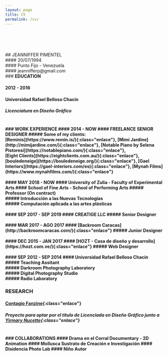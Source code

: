 ```yaml
---
layout: page
title: CV
permalink: /cv/
---
```


<br>
<br>
<br>
<br>
## JEANNIFFER PIMENTEL<br>
#### 20/07/1994 <br>
#### Punto Fijo - Venezuela<br>
#### jeannifferp@gmail.com

<br>
### <b> EDUCATION <b>

#### 2012 - 2016

#### Universidad Rafael Belloso Chacín

##### Licenciatura en Diseño Gráfico

<br>
### <b> WORK EXPERIENCE <b>
#### 2014 - NOW
#### <b> FREELANCE SENIOR DESIGNER <b>
##### Some of my clients:<br> [Reminis](https://www.remin.is/){:class="enlace"}, [Mimi Jardine](http://mimijardine.com/){:class="enlace"}, [Notable Piano by Selena Pistoresi](https://notablepiano.com/){:class="enlace"},<br> [Eight Clients](https://eightclients.com.au/){:class="enlace"}, [bouledeneige](https://bouledeneige.org/){:class="enlace"}, [Gael Interiors](https://gael-interiors.com/es){:class="enlace"}, [Mynah Films](https://www.mynahfilms.com/){:class="enlace"}
<br>
<br>
#### MAY 2018 - NOW
#### <b> University of Zulia - Faculty of Experimental Arts <b>
#### School of Fine Arts - School of Performing Arts
##### Professor (On contract) <br>
##### Introducción a las Nuevas Tecnologías<br>
##### Computación aplicada a las artes plásticas
<br>
<br>
#### SEP 2017 - SEP 2019
#### <b> CREATIGE LLC <b>
##### Senior Designer
<br>
<br>
#### MAR 2017 - AGO 2017
#### <b> [Backroom Caracas](http://backroomcaracas.com/){:class="enlace"} <b>
##### Junior Designer 
<br>
<br>
#### DEC 2015 - JAN 2017
#### <b>[HOZT - Casa de diseño y desarrollo](https://hozt.com.ve/){:class="enlace"} <b>
##### Web Designer 
<br>
<br>
#### SEP 2012 - SEP 2014
#### <b> Universidad Rafael Belloso Chacín <b>
##### Teaching Assitant <br>
##### Darkroom Photography Laboratory <br>
##### Digital Photography Studio <br>
##### Radio Laboratory 
<br>

### <b> RESEARCH <b>

#### <b> [Contagio Fanzine](https://vimeo.com/204273774){:class="enlace"}<b>

##### Proyecto para optar por el título de Licenciada en Diseño Gráfico junto a [Yirmary Nucette](https://www.instagram.com/yirnucette/){:class="enlace"}

<br>
### <b> COLLABORATIONS <b>
#### Drama en el Corral Documentary - 2D Animation
#### Mollusca Sustrato de Creación e Investigación
#### Disidencia Photo Lab
#### Niño Autor

<br>
<br>
<br>
<br>
